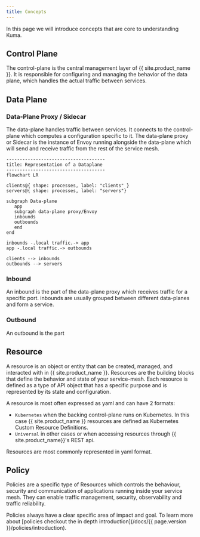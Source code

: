 ```yaml
---
title: Concepts
---
```


In this page we will introduce concepts that are core to understanding Kuma.

## Control Plane

The control-plane is the central management layer of {{ site.product_name }}. It is responsible for configuring and managing the behavior of the data plane,
which handles the actual traffic between services.

## Data Plane

### Data-Plane Proxy / Sidecar

The data-plane handles traffic between services.
It connects to the control-plane which computes a configuration specific to it.
The data-plane proxy or Sidecar is the instance of Envoy running alongside the data-plane which will send and receive traffic from the rest of the service mesh.

```mermaid
-------------------------------------
title: Representation of a Dataplane
-------------------------------------
flowchart LR

clients@{ shape: processes, label: "clients" }
servers@{ shape: processes, label: "servers"}

subgraph Data-plane
   app
   subgraph data-plane proxy/Envoy
   inbounds
   outbounds
   end
end

inbounds -.local traffic.-> app
app -.local traffic.-> outbounds

clients --> inbounds
outbounds --> servers
```

### Inbound

An inbound is the part of the data-plane proxy which receives traffic for a specific port.
inbounds are usually grouped between different data-planes and form a service.

### Outbound

An outbound is the part 

## Resource

A resource is an object or entity that can be created, managed, and interacted with in {{ site.product_name }}.
Resources are the building blocks that define the behavior and state of your service-mesh.
Each resource is defined as a type of API object that has a specific purpose and is represented by its state and configuration.

A resource is most often expressed as yaml and can have 2 formats:

- `Kubernetes` when the backing control-plane runs on Kubernetes. In this case {{ site.product_name }} resources are defined as Kubernetes Custom Resource Definitions.
- `Universal` in other cases or when accessing resources through {{ site.product_name}}'s REST api.

Resources are most commonly represented in yaml format.

## Policy

Policies are a specific type of Resources which controls the behaviour, security and communication of applications running inside your service mesh.
They can enable traffic management, security, observability and traffic reliability.

Policies always have a clear specific area of impact and goal.
To learn more about [policies checkout the in depth introduction](/docs/{{ page.version }}/policies/introduction).
